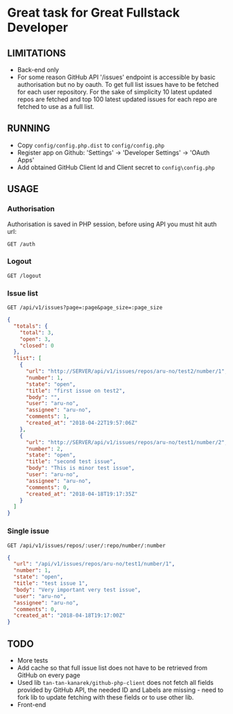 # Great task for Great Fullstack Developer

## LIMITATIONS

* Back-end only
* For some reason GitHub API '/issues' endpoint is accessible by basic authorisation but no by oauth.
To get full list issues have to be fetched for each user repository. For the sake of simplicity 10 latest updated repos are fetched and top 100 latest updated issues for each repo are fetched to use as a full list.

## RUNNING

* Copy `config/config.php.dist` to `config/config.php`
* Register app on Github: 'Settings' -> 'Developer Settings' -> 'OAuth Apps' 
* Add obtained GitHub Client Id and Client secret to `config\config.php`

## USAGE

### Authorisation

Authorisation is saved in PHP session, before using API you must hit auth url:

`GET /auth`

### Logout

`GET /logout`

### Issue list

`GET /api/v1/issues?page=:page&page_size=:page_size`

```json
{
  "totals": {
    "total": 3,
    "open": 3,
    "closed": 0
  },
  "list": [
    {
      "url": "http://SERVER/api/v1/issues/repos/aru-no/test2/number/1",,
      "number": 1,
      "state": "open",
      "title": "first issue on test2",
      "body": "",
      "user": "aru-no",
      "assignee": "aru-no",
      "comments": 1,
      "created_at": "2018-04-22T19:57:06Z"
    },
    {
      "url": "http://SERVER/api/v1/issues/repos/aru-no/test1/number/2",
      "number": 2,
      "state": "open",
      "title": "second test issue",
      "body": "This is minor test issue",
      "user": "aru-no",
      "assignee": "aru-no",
      "comments": 0,
      "created_at": "2018-04-18T19:17:35Z"
    }
  ]
}
```

### Single issue

`GET /api/v1/issues/repos/:user/:repo/number/:number`

```json
{
  "url": "/api/v1/issues/repos/aru-no/test1/number/1",
  "number": 1,
  "state": "open",
  "title": "test issue 1",
  "body": "Very important very test issue",
  "user": "aru-no",
  "assignee": "aru-no",
  "comments": 0,
  "created_at": "2018-04-18T19:17:00Z"
}
```

## TODO

* More tests
* Add cache so that full issue list does not have to be retrieved from GitHub on every page
* Used lib `tan-tan-kanarek/github-php-client` does not fetch all fields provided by GitHub API, the needed ID and Labels are missing - need to fork lib to update fetching with these fields or to use other lib.
* Front-end